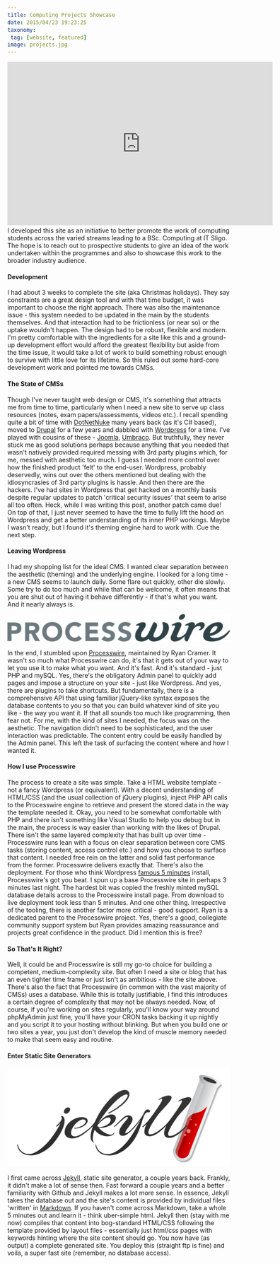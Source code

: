 ```yaml
---
title: Computing Projects Showcase
date: 2015/04/23 19:23:25
taxonomy:
 tag: [website, featured]
image: projects.jpg
---
```


<iframe width="600" height="370" src="https://www.youtube.com/embed/jckR3vPfZKA?rel=0&amp;showinfo=0" frameborder="0" allowfullscreen></iframe>
<br/>
I developed this site as an initiative to better promote the work of computing students across the varied streams leading to a BSc. Computing at IT Sligo. The hope is to reach out to prospective students to give an idea of the work undertaken within the programmes and also to showcase this work to the broader industry audience.

#### Development

I had about 3 weeks to complete the site (aka Christmas holidays). They say constraints are a great design tool and with that time budget, it was important to choose the right approach. There was also the maintenance issue - this system needed to be updated in the main by the students themselves. And that interaction had to be frictionless (or near so) or the uptake wouldn't happen. The design had to be robust, flexible and modern. I'm pretty comfortable with the ingredients for a site like this and a ground-up development effort would afford the greatest flexibility but aside from the time issue, it would take a lot of work to build something robust enough to survive with little love for its lifetime. So this ruled out some hard-core development work and pointed me towards CMSs.

#### The State of CMSs

Though I've never taught web design or CMS, it's something that attracts me from time to time, particularly when I need a new site to serve up class resources (notes, exam papers/assessments, videos etc.). I recall spending quite a bit of time with [DotNetNuke](http://www.dnnsoftware.com/) many years back (as it's C# based), moved to [Drupal](https://www.drupal.org/) for a few years and dabbled with [Wordpress](https://wordpress.org/) for a time. I've played with cousins of these - [Joomla](www.joomla.com), [Umbraco](http://umbraco.com/). But truthfully, they never stuck me as good solutions perhaps because anything that you needed that wasn't natively provided required messing with 3rd party plugins which, for me, messed with aesthetic too much. I guess I needed more control over how the finished product 'felt' to the end-user. Wordpress, probably deservedly, wins out over the others mentioned but dealing with the idiosyncrasies of 3rd party plugins is hassle. And then there are the hackers. I've had sites in Wordpress that get hacked on a monthly basis despite regular updates to patch 'critical security issues' that seem to arise all too often. Heck, while I was writing this post, another patch came due! On top of that, I just never seemed to have the time to fully lift the hood on Wordpress and get a better understanding of its inner PHP workings. Maybe I wasn't ready, but I found it's theming engine hard to work with. Cue the next step.

#### Leaving Wordpress

I had my shopping list for the ideal CMS. I wanted clear separation between the aesthetic (theming) and the underlying engine. I looked for a long time - a new CMS seems to launch daily. Some flare out quickly, other die slowly. Some try to do too much and while that can be welcome, it often means that you are shut out of having it behave differently - if that's what you want. And it nearly always is.

![](processwire.png)

In the end, I stumbled upon [Processwire](https://processwire.com/), maintained by Ryan Cramer. It wasn't so much what Processwire can do, it's that it gets out of your way to let you use it to make what you want. And it's fast. And it's standard - just PHP and mySQL. Yes, there's the obligatory Admin panel to quickly add pages and impose a structure on your site - just like Wordpress. And yes, there are plugins to take shortcuts. But fundamentally, there is a comprehensive API that using familiar jQuery-like syntax exposes the database contents to you so that you can build whatever kind of site you like - the way you want it. If that all sounds too much like programming, then fear not. For me, with the kind of sites I needed, the focus was on the aesthetic. The navigation didn't need to be sophisticated, and the user interaction was predictable. The content entry could be easily handled by the Admin panel. This left the task of surfacing the content where and how I wanted it.

#### How I use Processwire

The process to create a site was simple. Take a HTML website template - not a fancy Wordpress (or equivalent). With a decent understanding of HTML/CSS (and the usual collection of jQuery plugins), inject PHP API calls to the Processwire engine to retrieve and present the stored data in the way the template needed it. Okay, you need to be somewhat comfortable with PHP and there isn't something like Visual Studio to help you debug but in the main, the process is way easier than working with the likes of Drupal. There isn't the same layered complexity that has built up over time - Processwire runs lean with a focus on clear separation between core CMS tasks (storing content, access control etc.) and how you choose to surface that content. I needed free rein on the latter and solid fast performance from the former. Processwire delivers exactly that. There's also the deployment. For those who think Wordpress [famous 5 minutes](https://codex.wordpress.org/Installing_WordPress#Famous_5-Minute_Install) install, Processwire's got you beat. I spun up a base Processwire site in perhaps 3 minutes last night. The hardest bit was copied the freshly minted mySQL database details across to the Processwire install page. From download to live deployment took less than 5 minutes. And one other thing. Irrespective of the tooling, there is another factor more critical - good support. Ryan is a dedicated parent to the Processwire project. Yes, there's a good, collegiate community support system but Ryan provides amazing reassurance and projects great confidence in the product. Did I mention this is free?

#### So That's It Right?

Well, it could be and Processwire is still my go-to choice for building a competent, medium-complexity site. But often I need a site or blog that has an even tighter time frame or just isn't as ambitious - like the site above. There's also the fact that Processwire (in common with the vast majority of CMSs) uses a database. While this is totally justifiable, I find this introduces a certain degree of complexity that may not be always needed. Now, of course, if you're working on sites regularly, you'll know your way around phpMyAdmin just fine, you'll have your CRON tasks backing it up nightly and you script it to your hosting without blinking. But when you build one or two sites a year, you just don't develop the kind of muscle memory needed to make that seem easy and routine.

#### Enter Static Site Generators
![](jekyll.png)

I first came across [Jekyll](http://jekyllrb.com/), static site generator, a couple years back. Frankly, it didn't make a lot of sense then. Fast forward a couple years and a better familiarity with Github and Jekyll makes a lot more sense. In essence, Jekyll takes the database out and the site's content is provided by individual files 'written' in [Markdown](http://daringfireball.net/projects/markdown/). If you haven't come across Markdown, take a whole 5 minutes out and learn it - think uber-simple html. Jekyll then (stay with me now) compiles that content into bog-standard HTML/CSS following the template provided by layout files - essentially just html/css pages with keywords hinting where the site content should go. You now have (as output) a complete generated site. You deploy this (straight ftp is fine) and voila, a super fast site (remember, no database access).
